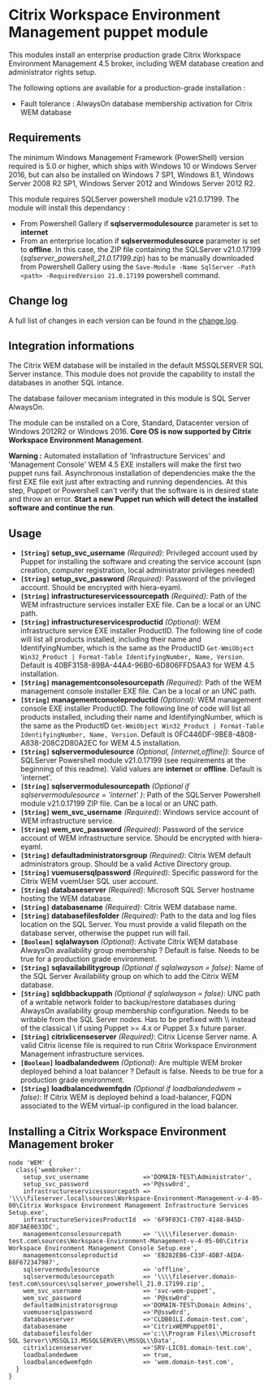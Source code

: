 # Citrix Workspace Environment Management puppet module #

This modules install an enterprise production grade Citrix Workspace Environment Management 4.5 broker, including WEM database creation and administrator rights setup.

The following options are available for a production-grade installation :
- Fault tolerance : AlwaysOn database membership activation for Citrix WEM database

## Requirements ##

The minimum Windows Management Framework (PowerShell) version required is 5.0 or higher, which ships with Windows 10 or Windows Server 2016, but can also be installed on Windows 7 SP1, Windows 8.1, Windows Server 2008 R2 SP1, Windows Server 2012 and Windows Server 2012 R2.

This module requires SQLServer powershell module v21.0.17199. The module will install this dependancy :
- From Powershell Gallery if **sqlservermodulesource** parameter is set to **internet**
- From an enterprise location if **sqlservermodulesource** parameter is set to **offline**. In this case, the ZIP file containing the SQLServer v21.0.17199 (_sqlserver_powershell_21.0.17199.zip_) has to be manually downloaded from Powershell Gallery using the `Save-Module -Name SqlServer -Path <path> -RequiredVersion 21.0.17199` powershell command.

## Change log ##

A full list of changes in each version can be found in the [change log](CHANGELOG.md).

## Integration informations ##
The Citrix WEM database will be installed in the default MSSQLSERVER SQL Server instance. This module does not provide the capability to install the databases in another SQL intance.

The database failover mecanism integrated in this module is SQL Server AlwaysOn.

The module can be installed on a Core, Standard, Datacenter version of Windows 2012R2 or Windows 2016. **Core OS is now supported by Citrix Workspace Environment Management**.

**Warning :** Automated installation of 'Infrastructure Services' and 'Management Console' WEM 4.5 EXE installers will make the first two puppet runs fail. Asynchronous installation of dependencies make the the first EXE file exit just after extracting and running dependencies. At this step, Puppet or Powershell can't verify that the software is in desired state and throw an error. **Start a new Puppet run which will detect the installed software and continue the run**.

## Usage ##
* **`[String]` setup_svc_username** _(Required)_: Privileged account used by Puppet for installing the software and creating the service account (spn creation, computer registration, local administrator privileges needed)
* **`[String]` setup_svc_password** _(Required)_: Password of the privileged account. Should be encrypted with hiera-eyaml.
* **`[String]` infrastructureservicessourcepath** _(Required)_: Path of the WEM infrastructure services installer EXE file. Can be a local or an UNC path.
* **`[String]` infrastructureservicesproductid** _(Optional)_: WEM infrastructure service EXE installer ProductID. The following line of code will list all products installed, including their name and IdentifyingNumber, which is the same as the ProductID `Get-WmiObject Win32_Product | Format-Table IdentifyingNumber, Name, Version`. Default is 40BF3158-89BA-44A4-96B0-6D806FFD5AA3 for WEM 4.5 installation.
* **`[String]` managementconsolesourcepath** _(Required)_: Path of the WEM management console installer EXE file. Can be a local or an UNC path.
* **`[String]` managementconsoleproductid** _(Optional)_: WEM management console EXE installer ProductID. The following line of code will list all products installed, including their name and IdentifyingNumber, which is the same as the ProductID `Get-WmiObject Win32_Product | Format-Table IdentifyingNumber, Name, Version`. Default is 0FC446DF-9BE8-4808-A838-208C2D80A2EC for WEM 4.5 installation.
* **`[String]` sqlservermodulesource** _(Optional, [internet,offline])_: Source of SQLServer Powershell module v21.0.17199 (see requirements at the beginning of this readme).  Valid values are **internet** or **offline**. Default is 'internet'.
* **`[String]` sqlservermodulesourcepath** _(Optional if sqlservermodulesource = 'internet' )_: Path of the SQLServer Powershell module v21.0.17199 ZIP file. Can be a local or an UNC path.
* **`[String]` wem_svc_username** _(Required)_: Windows service account of WEM infrastructure service.
* **`[String]` wem_svc_password** _(Required)_: Password of the service account of WEM infrastructure service. Should be encrypted with hiera-eyaml.
* **`[String]` defaultadministratorsgroup** _(Required)_: Citrix WEM default administrators group. Should be a valid Active Directory group.
* **`[String]` vuemusersqlpassword** _(Required)_: Specific password for the Citrix WEM vuemUser SQL user account.
* **`[String]` databaseserver** _(Required)_: Microsoft SQL Server hostname hosting the WEM database.
* **`[String]` databasename** _(Required)_: Citrix WEM database name.
* **`[String]` databasefilesfolder** _(Required)_: Path to the data and log files location on the SQL Server. You must provide a valid filepath on the database server, otherwise the puppet run will fail.
* **`[Boolean]` sqlalwayson** _(Optional)_:  Activate Citrix WEM database AlwaysOn availability group membership ? Default is false. Needs to be true for a production grade environment.
* **`[String]` sqlavailabilitygroup** _(Optional if sqlalwayson = false)_: Name of the SQL Server Availability group on which to add the Citrix WEM database.
* **`[String]` sqldbbackuppath** _(Optional if sqlalwayson = false)_:  UNC path of a writable network folder to backup/restore databases during AlwaysOn availability group membership configuration. Needs to be writable from the SQL Server nodes. Has to be prefixed with \\\\ instead of the classical \\ if using Puppet >= 4.x or Puppet 3.x future parser.
* **`[String]` citrixlicenseserver** _(Required)_: Citrix License Server name. A valid Citrix license file is required to run Citrix Workspace Environment Management infrastructure services.
* **`[Boolean]` loadbalandedwem** _(Optional)_: Are multiple WEM broker deployed behind a loat balancer ? Default is false. Needs to be true for a production grade environment.
* **`[String]` loadbalancedwemfqdn** _(Optional if loadbalandedwem = false)_: If Citrix WEM is deployed behind a load-balancer, FQDN associated to the WEM virtual-ip configured in the load balancer.

## Installing a Citrix Workspace Environment Management broker ##

~~~puppet
node 'WEM' {
  class{'wembroker':
    setup_svc_username               =>'DOMAIN-TEST\Administrator',
    setup_svc_password               =>'P@ssw0rd',
    infrastructureservicessourcepath => '\\\\fileserver.local\sources\Workspace-Environment-Management-v-4-05-00\Citrix Workspace Environment Management Infrastructure Services Setup.exe',
    infrastructureServicesProductId  => '6F9F03C1-C707-4148-B45D-8DF3AE0033DC',
    managementconsolesourcepath      => '\\\\fileserver.domain-test.com\sources\Workspace-Environment-Management-v-4-05-00\Citrix Workspace Environment Management Console Setup.exe',
    managementconsoleproductid       => 'EB282EB6-C33F-4DB7-AEDA-B8F672347987',
    sqlservermodulesource            => 'offline',
    sqlservermodulesourcepath        => '\\\\fileserver.domain-test.com\sources\sqlserver_powershell_21.0.17199.zip',
    wem_svc_username                 => 'svc-wem-puppet',
    wem_svc_password                 => 'P@ssw0rd',
    defaultadministratorsgroup       =>'DOMAIN-TEST\Domain Admins',
    vuemusersqlpassword              =>'P@ssw0rd',
    databaseserver                   =>'CLDB01LI.domain-test.com',
    databasename                     =>'CitrixWEMPuppet01',
    databasefilesfolder              =>'c:\\Program Files\\Microsoft SQL Server\\MSSQL13.MSSQLSERVER\\MSSQL\\Data',
    citrixlicenseserver              =>'SRV-LIC01.domain-test.com',
    loadbalandedwem                  => true,
    loadbalancedwemfqdn              => 'wem.domain-test.com',
  }
}
~~~
